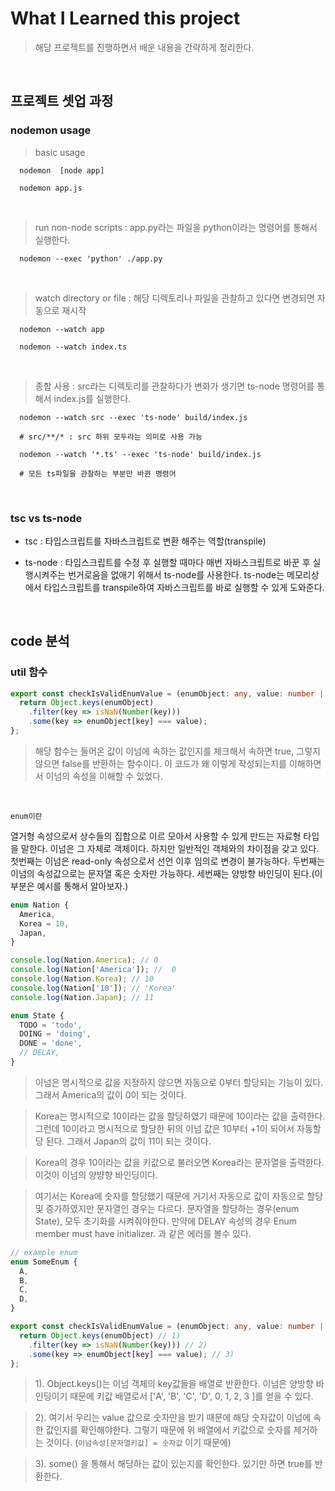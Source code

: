 # What I Learned this project

> 해당 프로젝트를 진행하면서 배운 내용을 간략하게 정리한다.

  <br />

## 프로젝트 셋업 과정

### nodemon usage

> basic usage

```shell
  nodemon  [node app]

  nodemon app.js
```

  <br />

> run non-node scripts : app.py라는 파일을 python이라는 명령어를 통해서 실행한다.

```shell
  nodemon --exec 'python' ./app.py
```

  <br />

> watch directory or file : 해당 디렉토리나 파일을 관찰하고 있다면 변경되면 자동으로 재시작

```shell
  nodemon --watch app

  nodemon --watch index.ts
```

<br />

> 종합 사용 : src라는 디렉토리를 관찰하다가 변화가 생기면 ts-node 명령어를 통해서 index.js를 실행한다.

```shell
  nodemon --watch src --exec 'ts-node' build/index.js

  # src/**/* : src 하위 모두라는 의미로 사용 가능

  nodemon --watch '*.ts' --exec 'ts-node' build/index.js

  # 모든 ts파일을 관찰하는 부분만 바뀐 명령어
```

  <br />

### tsc vs ts-node

- tsc : 타입스크립트를 자바스크립트로 변환 해주는 역할(transpile)

- ts-node : 타입스크립트를 수정 후 실행할 때마다 매번 자바스크립트로 바꾼 후 실행시켜주는 번거로움을 없애기 위해서 ts-node를 사용한다. ts-node는 메모리상에서 타입스크립트를 transpile하여 자바스크립트를 바로 실행할 수 있게 도와준다.

  <br />

## code 분석

### util 함수

```typescript
export const checkIsValidEnumValue = (enumObject: any, value: number | string): boolean => {
  return Object.keys(enumObject)
    .filter(key => isNaN(Number(key)))
    .some(key => enumObject[key] === value);
};
```

> 해당 함수는 들어온 값이 이넘에 속하는 값인지를 체크해서 속하면 true, 그렇지 않으면 false를 반환하는 함수이다. 이 코드가 왜 이렇게 작성되는지를 이해하면서 이넘의 속성을 이해할 수 있었다.

<br />

`enum이란`

열거형 속성으로서 상수들의 집합으로 이르 모아서 사용할 수 있게 만드는 자료형 타입을 말한다. 이넘은 그 자체로 객체이다. 하지만 일반적인 객체와의 차이점을 갖고 있다. 첫번째는 이넘은 read-only 속성으로서 선언 이후 임의로 변경이 불가능하다. 두번째는 이넘의 속성값으로는 문자열 혹은 숫자만 가능하다. 세번째는 양방향 바인딩이 된다.(이 부분은 예시를 통해서 알아보자.)

```typescript
enum Nation {
  America,
  Korea = 10,
  Japan,
}

console.log(Nation.America); // 0
console.log(Nation['America']); //  0
console.log(Nation.Korea); // 10
console.log(Nation['10']); // 'Korea'
console.log(Nation.Japan); // 11

enum State {
  TODO = 'todo',
  DOING = 'doing',
  DONE = 'done',
  // DELAY,
}
```

> 이넘은 명시적으로 값을 지정하지 않으면 자동으로 0부터 할당되는 기능이 있다. 그래서 America의 값이 0이 되는 것이다.

> Korea는 명시적으로 10이라는 값을 할당하였기 때문에 10이라는 값을 출력한다. 그런데 10이라고 명시적으로 할당한 뒤의 이넘 값은 10부터 +1이 되어서 자동할당 된다. 그래서 Japan의 값이 11이 되는 것이다.

> Korea의 경우 10이라는 값을 키값으로 불러오면 Korea라는 문자열을 출력한다. 이것이 이넘의 양뱡향 바인딩이다.

> 여기서는 Korea에 숫자를 할당했기 때문에 거기서 자동으로 값이 자동으로 할당 및 증가하였지만 문자열인 경우는 다르다. 문자열을 할당하는 경우(enum State), 모두 초기화를 시켜줘야한다. 만약에 DELAY 속성의 경우 Enum member must have initializer. 과 같은 에러를 볼수 있다.

```typescript
// example enum
enum SomeEnum {
  A,
  B,
  C,
  D,
}

export const checkIsValidEnumValue = (enumObject: any, value: number | string): boolean => {
  return Object.keys(enumObject) // 1)
    .filter(key => isNaN(Number(key))) // 2)
    .some(key => enumObject[key] === value); // 3)
};
```

> 1). Object.keys()는 이넘 객체의 key값들을 배열로 반환한다. 이넘은 양방향 바인딩이기 때문에 키값 배열로서 ['A', 'B', 'C', 'D', 0, 1, 2, 3 ]를 얻을 수 있다.

> 2). 여기서 우리는 value 값으로 숫자만을 받기 때문에 해당 숫자값이 이넘에 속한 값인지를 확인해야한다. 그렇기 때문에 위 배열에서 키값으로 숫자를 제거하는 것이다. (`이넘속성[문자열키값] = 숫자값` 이기 때문에)

> 3). some() 을 통해서 해당하는 값이 있는지를 확인한다. 있기만 하면 true를 반환한다.
